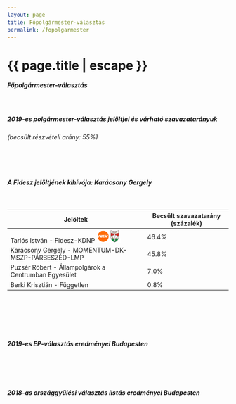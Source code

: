 ```yaml
---
layout: page
title: Főpolgármester-választás
permalink: /fopolgarmester
---
```


<h1 class="page-title">{{ page.title | escape }}</h1>

<div class="section">
    <div class="row">
          <div class="col s12">
		  <h5>Főpolgármester-választás</h5><br/> 
 <h5><strong>2019-es polgármester-választás jelöltjei és várható szavazatarányuk</strong></h5>
 <h6>(becsült részvételi arány: 55%)</h6><br/> 
 <div id="chart_div_onkor_2019" style="width: 100%"></div><br/>
 <h5><strong>A Fidesz jelöltjének kihívója: Karácsony Gergely </strong></h5>
<br/>
<table class="striped">
              <thead>
                <tr>
                    <th>Jelöltek</th>
                    <th>Becsült szavazatarány (százalék)</th>
                </tr>
              </thead>
              <tbody>
             <tr>
                   <td>Tarlós István - Fidesz-KDNP <img src="images/fideszkdnp_logo.png" style="width:55px;height:30px;"></td>
				   <td id="fidesz_mayor">46.4%</td>
			</tr>
			<tr>
			<td>Karácsony Gergely - MOMENTUM-DK-MSZP-PÁRBESZÉD-LMP</td> 
			<td id="ellenzek_mayor">45.8%</td>
			</tr>
			<tr>
			<td>Puzsér Róbert - Állampolgárok a Centrumban Egyesület</td> 
			<td id="ellenzek_mayor">7.0%</td>
			</tr>
			<tr>
			<td>Berki Krisztián - Független</td> 
			<td id="ellenzek_mayor">0.8%</td>
			</tr>
              </tbody>
            </table>
<br/>


<p><span id="megjegyzes"></span><br/></p>
<br/><h5><strong>2019-es EP-választás eredményei Budapesten</strong></h5><br/><br/> 
 <div id="chart_div_ep_2019" style="width: 100%"></div> 
 <br/><h5><strong>2018-as országgyűlési választás listás eredményei Budapesten</strong></h5><br/>
 <div id="chart_div_ogy_2018" style="width: 100%"></div>
          </div>
    </div>
</div>




